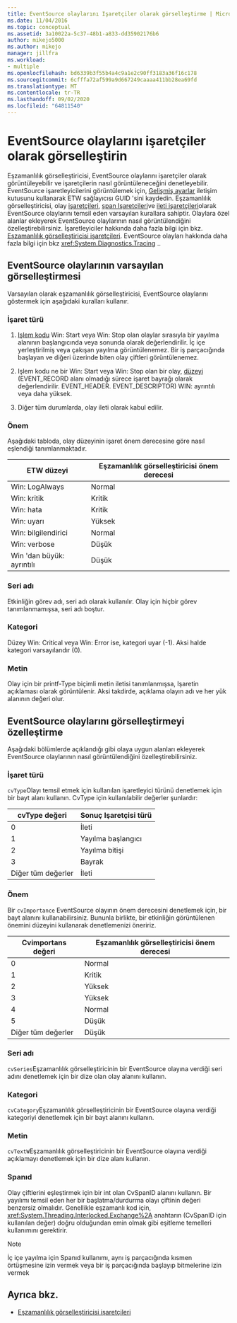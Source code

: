 ```yaml
---
title: EventSource olaylarını Işaretçiler olarak görselleştirme | Microsoft Docs
ms.date: 11/04/2016
ms.topic: conceptual
ms.assetid: 3a10022a-5c37-48b1-a833-dd35902176b6
author: mikejo5000
ms.author: mikejo
manager: jillfra
ms.workload:
- multiple
ms.openlocfilehash: bd6339b3f55b4a4c9a1e2c90ff3183a36f16c178
ms.sourcegitcommit: 6cfffa72af599a9d667249caaaa411bb28ea69fd
ms.translationtype: MT
ms.contentlocale: tr-TR
ms.lasthandoff: 09/02/2020
ms.locfileid: "64811540"
---
```

# <a name="visualize-eventsource-events-as-markers"></a>EventSource olaylarını işaretçiler olarak görselleştirin
Eşzamanlılık görselleştiricisi, EventSource olaylarını işaretçiler olarak görüntüleyebilir ve işaretçilerin nasıl görüntüleneceğini denetleyebilir. EventSource işaretleyicilerini görüntülemek için, [Gelişmiş ayarlar](../profiling/advanced-settings-dialog-box-concurrency-visualizer.md) iletişim kutusunu kullanarak ETW sağlayıcısı GUID 'sini kaydedin. Eşzamanlılık görselleştiricisi, olay [işaretçileri](../profiling/flag-markers.md), [span Işaretçileri](../profiling/span-markers.md)ve [ileti işaretçileri](../profiling/message-markers.md)olarak EventSource olaylarını temsil eden varsayılan kurallara sahiptir. Olaylara özel alanlar ekleyerek EventSource olaylarının nasıl görüntülendiğini özelleştirebilirsiniz. İşaretleyiciler hakkında daha fazla bilgi için bkz. [Eşzamanlılık görselleştiricisi işaretçileri](../profiling/concurrency-visualizer-markers.md). EventSource olayları hakkında daha fazla bilgi için bkz <xref:System.Diagnostics.Tracing> ..

## <a name="default-visualization-of-eventsource-events"></a>EventSource olaylarının varsayılan görselleştirmesi
 Varsayılan olarak eşzamanlılık görselleştiricisi, EventSource olaylarını göstermek için aşağıdaki kuralları kullanır.

### <a name="marker-type"></a>İşaret türü

1. [Işlem kodu](/windows/desktop/WES/eventmanifestschema-opcodetype-complextype) Win: Start veya Win: Stop olan olaylar sırasıyla bir yayılma alanının başlangıcında veya sonunda olarak değerlendirilir.  İç içe yerleştirilmiş veya çakışan yayılma görüntülenemez. Bir iş parçacığında başlayan ve diğeri üzerinde biten olay çiftleri görüntülenemez.

2. Işlem kodu ne bir Win: Start veya Win: Stop olan bir olay, [düzeyi](/windows/desktop/WES/defining-severity-levels) (EVENT_RECORD alanı olmadığı sürece işaret bayrağı olarak değerlendirilir. EVENT_HEADER. EVENT_DESCRIPTOR) WIN: ayrıntılı veya daha yüksek.

3. Diğer tüm durumlarda, olay ileti olarak kabul edilir.

### <a name="importance"></a>Önem
 Aşağıdaki tabloda, olay düzeyinin işaret önem derecesine göre nasıl eşlendiği tanımlanmaktadır.

|ETW düzeyi|Eşzamanlılık görselleştiricisi önem derecesi|
|---------------|---------------------------------------|
|Win: LogAlways|Normal|
|Win: kritik|Kritik|
|Win: hata|Kritik|
|Win: uyarı|Yüksek|
|Win: bilgilendirici|Normal|
|Win: verbose|Düşük|
|Win 'dan büyük: ayrıntılı|Düşük|

### <a name="series-name"></a>Seri adı
 Etkinliğin görev adı, seri adı olarak kullanılır. Olay için hiçbir görev tanımlanmamışsa, seri adı boştur.

### <a name="category"></a>Kategori
 Düzey Win: Critical veya Win: Error ise, kategori uyar (-1). Aksi halde kategori varsayılandır (0).

### <a name="text"></a>Metin
 Olay için bir printf-Type biçimli metin iletisi tanımlanmışsa, Işaretin açıklaması olarak görüntülenir. Aksi takdirde, açıklama olayın adı ve her yük alanının değeri olur.

## <a name="customize-visualization-of-eventsource-events"></a>EventSource olaylarını görselleştirmeyi özelleştirme
 Aşağıdaki bölümlerde açıklandığı gibi olaya uygun alanları ekleyerek EventSource olaylarının nasıl görüntülendiğini özelleştirebilirsiniz.

### <a name="marker-type"></a>İşaret türü
 `cvType`Olayı temsil etmek için kullanılan işaretleyici türünü denetlemek için bir bayt alanı kullanın. CvType için kullanılabilir değerler şunlardır:

|cvType değeri|Sonuç Işaretçisi türü|
|------------------|---------------------------|
|0|İleti|
|1|Yayılma başlangıcı|
|2|Yayılma bitişi|
|3|Bayrak|
|Diğer tüm değerler|İleti|

### <a name="importance"></a>Önem
 Bir `cvImportance` EventSource olayının önem derecesini denetlemek için, bir bayt alanını kullanabilirsiniz. Bununla birlikte, bir etkinliğin görüntülenen önemini düzeyini kullanarak denetlemenizi öneririz.

|Cvimportans değeri|Eşzamanlılık görselleştiricisi önem derecesi|
|------------------------|---------------------------------------|
|0|Normal|
|1|Kritik|
|2|Yüksek|
|3|Yüksek|
|4|Normal|
|5|Düşük|
|Diğer tüm değerler|Düşük|

### <a name="series-name"></a>Seri adı
 `cvSeries`Eşzamanlılık görselleştiricinin bir EventSource olayına verdiği seri adını denetlemek için bir dize olan olay alanını kullanın.

### <a name="category"></a>Kategori
 `cvCategory`Eşzamanlılık görselleştiricinin bir EventSource olayına verdiği kategoriyi denetlemek için bir bayt alanını kullanın.

### <a name="text"></a>Metin
 `cvTextW`Eşzamanlılık görselleştiricinin bir EventSource olayına verdiği açıklamayı denetlemek için bir dize alanı kullanın.

### <a name="spanid"></a>Spanıd
 Olay çiftlerini eşleştirmek için bir int olan CvSpanID alanını kullanın. Bir yayılımı temsil eden her bir başlatma/durdurma olayı çiftinin değeri benzersiz olmalıdır. Genellikle eşzamanlı kod için, <xref:System.Threading.Interlocked.Exchange%2A> anahtarın (CvSpanID için kullanılan değer) doğru olduğundan emin olmak gibi eşitleme temelleri kullanımını gerektirir.

> [!NOTE]
> İç içe yayılma için Spanıd kullanımı, aynı iş parçacığında kısmen örtüşmesine izin vermek veya bir iş parçacığında başlayıp bitmelerine izin vermek

## <a name="see-also"></a>Ayrıca bkz.
- [Eşzamanlılık görselleştiricisi işaretçileri](../profiling/concurrency-visualizer-markers.md)